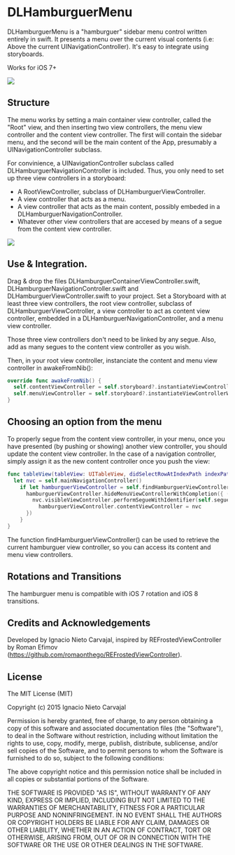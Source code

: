# DLHamburguerMenu

DLHamburguerMenu is a "hamburguer" sidebar menu control written entirely in swift. It presents a menu over the current visual contents (i.e: Above the current UINavigationController). It's easy to integrate using storyboards.

Works for iOS 7+

![](http://digitalleaves.com/wp-content/uploads/2015/03/hamburguerMenu.gif)

## Structure

The menu works by setting a main container view controller, called the "Root" view, and then inserting two view controllers, the menu view controller and the content view controller. The first will contain the sidebar menu, and the second will be the main content of the App, presumably a UINavigationController subclass.

For convinience, a UINavigationController subclass called DLHamburguerNavigationController is included. Thus, you only need to set up three view controllers in a storyboard:

* A RootViewController, subclass of DLHamburguerViewController.
* A view controller that acts as a menu.
* A view controller that acts as the main content, possibly embeded in a DLHamburguerNavigationController.
* Whatever other view controllers that are accesed by means of a segue from the content view controller.

![](http://digitalleaves.com/wp-content/uploads/2015/03/Captura-de-pantalla-2015-03-09-a-las-10.27.08.png)

## Use & Integration.

Drag & drop the files DLHamburguerContainerViewController.swift, DLHamburguerNavigationController.swift	and DLHamburguerViewController.swift to your project. Set a Storyboard with at least three view controllers, the root view controller, subclass of DLHamburguerViewController, a view controller to act as content view controller, embedded in a DLHamburguerNavigationController, and a menu view controller. 

Those three view controllers don't need to be linked by any segue. Also, add as many segues to the content view controller as you wish.

Then, in your root view controller, instanciate the content and menu view controller in awakeFromNib():

```swift
override func awakeFromNib() {
  self.contentViewController = self.storyboard?.instantiateViewControllerWithIdentifier("DLDemoNavigationViewController") as UIViewController
  self.menuViewController = self.storyboard?.instantiateViewControllerWithIdentifier("DLDemoMenuViewController") as UIViewController
}
```

## Choosing an option from the menu

To properly segue from the content view controller, in your menu, once you have presented (by pushing or showing) another view controller, you should update the content view controller. In the case of a navigation controller, simply assign it as the new content controller once you push the view:

```swift
func tableView(tableView: UITableView, didSelectRowAtIndexPath indexPath: NSIndexPath) {
  let nvc = self.mainNavigationController()
    if let hamburguerViewController = self.findHamburguerViewController() {
      hamburguerViewController.hideMenuViewControllerWithCompletion({ () -> Void in
        nvc.visibleViewController.performSegueWithIdentifier(self.segues[indexPath.row], sender: nil)
          hamburguerViewController.contentViewController = nvc
      })
    }
}
```
    
The function findHamburguerViewController() can be used to retrieve the current hamburguer view controller, so you can access its content and menu view controllers.

## Rotations and Transitions

The hamburguer menu is compatible with iOS 7 rotation and iOS 8 transitions.

## Credits and Acknowledgements

Developed by Ignacio Nieto Carvajal, inspired by REFrostedViewController by Roman Efimov (https://github.com/romaonthego/REFrostedViewController).

## License

The MIT License (MIT)

Copyright (c) 2015 Ignacio Nieto Carvajal

Permission is hereby granted, free of charge, to any person obtaining a copy
of this software and associated documentation files (the "Software"), to deal
in the Software without restriction, including without limitation the rights
to use, copy, modify, merge, publish, distribute, sublicense, and/or sell
copies of the Software, and to permit persons to whom the Software is
furnished to do so, subject to the following conditions:

The above copyright notice and this permission notice shall be included in
all copies or substantial portions of the Software.

THE SOFTWARE IS PROVIDED "AS IS", WITHOUT WARRANTY OF ANY KIND, EXPRESS OR
IMPLIED, INCLUDING BUT NOT LIMITED TO THE WARRANTIES OF MERCHANTABILITY,
FITNESS FOR A PARTICULAR PURPOSE AND NONINFRINGEMENT. IN NO EVENT SHALL THE
AUTHORS OR COPYRIGHT HOLDERS BE LIABLE FOR ANY CLAIM, DAMAGES OR OTHER
LIABILITY, WHETHER IN AN ACTION OF CONTRACT, TORT OR OTHERWISE, ARISING FROM,
OUT OF OR IN CONNECTION WITH THE SOFTWARE OR THE USE OR OTHER DEALINGS IN
THE SOFTWARE.
